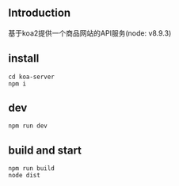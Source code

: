 ## Introduction

基于koa2提供一个商品网站的API服务(node: v8.9.3)

## install

```
cd koa-server
npm i
```
## dev

```
npm run dev
```

## build and start

```
npm run build
node dist
```
